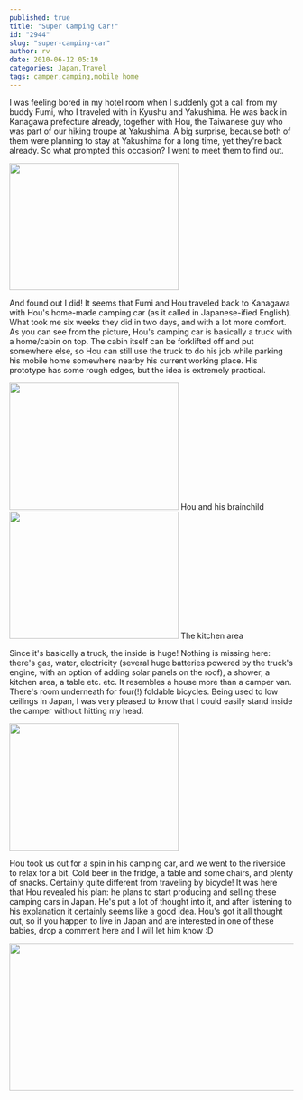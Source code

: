 ```yaml
---
published: true
title: "Super Camping Car!"
id: "2944"
slug: "super-camping-car"
author: rv
date: 2010-06-12 05:19
categories: Japan,Travel
tags: camper,camping,mobile home
---
```

I was feeling bored in my hotel room when I suddenly got a call from my buddy Fumi, who I traveled with in Kyushu and Yakushima. He was back in Kanagawa prefecture already, together with Hou, the Taiwanese guy who was part of our hiking troupe at Yakushima. A big surprise, because both of them were planning to stay at Yakushima for a long time, yet they're back already. So what prompted this occasion? I went to meet them to find out.

<a href="https://s3.amazonaws.com/cfwblog/uploads/2010/06/img_5878.jpg"><img class="aligncenter size-medium wp-image-2945" title="IMG_5878" src="https://s3.amazonaws.com/cfwblog/uploads/2010/06/img_5878.jpg?w=300" alt="" width="300" height="225"></a>

And found out I did! It seems that Fumi and Hou traveled back to Kanagawa with Hou's home-made camping car (as it called in Japanese-ified English). What took me six weeks they did in two days, and with a lot more comfort. As you can see from the picture, Hou's camping car is basically a truck with a home/cabin on top. The cabin itself can be forklifted off and put somewhere else, so Hou can still use the truck to do his job while parking his mobile home somewhere nearby his current working place. His prototype has some rough edges, but the idea is extremely practical.

<div class="caption">
<a href="https://s3.amazonaws.com/cfwblog/uploads/2010/06/img_5860.jpg"><img class="size-medium wp-image-2947" title="IMG_5860" src="https://s3.amazonaws.com/cfwblog/uploads/2010/06/img_5860.jpg?w=300" alt="" width="300" height="225"></a> Hou and his brainchild
</div>

<div class="caption">
<a href="https://s3.amazonaws.com/cfwblog/uploads/2010/06/img_5862.jpg"><img class="size-medium wp-image-2948" title="IMG_5862" src="https://s3.amazonaws.com/cfwblog/uploads/2010/06/img_5862.jpg?w=300" alt="" width="300" height="225"></a> The kitchen area
</div>

Since it's basically a truck, the inside is huge! Nothing is missing here: there's gas, water, electricity (several huge batteries powered by the truck's engine, with an option of adding solar panels on the roof), a shower, a kitchen area, a table etc. etc. It resembles a house more than a camper van. There's room underneath for four(!) foldable bicycles. Being used to low ceilings in Japan, I was very pleased to know that I could easily stand inside the camper without hitting my head.

<a href="https://s3.amazonaws.com/cfwblog/uploads/2010/06/img_5872.jpg"><img class="aligncenter size-medium wp-image-2946" title="IMG_5872" src="https://s3.amazonaws.com/cfwblog/uploads/2010/06/img_5872.jpg?w=300" alt="" width="300" height="225"></a>

Hou took us out for a spin in his camping car, and we went to the riverside to relax for a bit. Cold beer in the fridge, a table and some chairs, and plenty of snacks. Certainly quite different from traveling by bicycle! It was here that Hou revealed his plan: he plans to start producing and selling these camping cars in Japan. He's put a lot of thought into it, and after listening to his explanation it certainly seems like a good idea. Hou's got it all thought out, so if you happen to live in Japan and are interested in one of these babies, drop a comment here and I will let him know :D

<a href="https://s3.amazonaws.com/cfwblog/uploads/2010/06/cc2.jpg"><img class="aligncenter size-full wp-image-2950" title="cc2" src="https://s3.amazonaws.com/cfwblog/uploads/2010/06/cc2.jpg" alt="" width="900" height="261"></a>